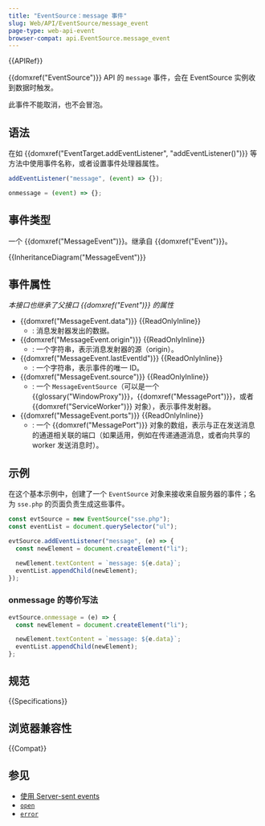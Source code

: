 ```yaml
---
title: "EventSource：message 事件"
slug: Web/API/EventSource/message_event
page-type: web-api-event
browser-compat: api.EventSource.message_event
---
```


{{APIRef}}

{{domxref("EventSource")}} API 的 `message` 事件，会在 EventSource 实例收到数据时触发。

此事件不能取消，也不会冒泡。

## 语法

在如 {{domxref("EventTarget.addEventListener", "addEventListener()")}} 等方法中使用事件名称，或者设置事件处理器属性。

```js
addEventListener("message", (event) => {});

onmessage = (event) => {};
```

## 事件类型

一个 {{domxref("MessageEvent")}}。继承自 {{domxref("Event")}}。

{{InheritanceDiagram("MessageEvent")}}

## 事件属性

_本接口也继承了父接口 {{domxref("Event")}} 的属性_

- {{domxref("MessageEvent.data")}} {{ReadOnlyInline}}
  - : 消息发射器发出的数据。
- {{domxref("MessageEvent.origin")}} {{ReadOnlyInline}}
  - : 一个字符串，表示消息发射器的源（origin）。
- {{domxref("MessageEvent.lastEventId")}} {{ReadOnlyInline}}
  - : 一个字符串，表示事件的唯一 ID。
- {{domxref("MessageEvent.source")}} {{ReadOnlyInline}}
  - : 一个 `MessageEventSource`（可以是一个 {{glossary("WindowProxy")}}，{{domxref("MessagePort")}}，或者 {{domxref("ServiceWorker")}} 对象），表示事件发射器。
- {{domxref("MessageEvent.ports")}} {{ReadOnlyInline}}
  - : 一个 {{domxref("MessagePort")}} 对象的数组，表示与正在发送消息的通道相关联的端口（如果适用，例如在传递通道消息，或者向共享的 worker 发送消息时）。

## 示例

在这个基本示例中，创建了一个 `EventSource` 对象来接收来自服务器的事件；名为 `sse.php` 的页面负责生成这些事件。

```js
const evtSource = new EventSource("sse.php");
const eventList = document.querySelector("ul");

evtSource.addEventListener("message", (e) => {
  const newElement = document.createElement("li");

  newElement.textContent = `message: ${e.data}`;
  eventList.appendChild(newElement);
});
```

### onmessage 的等价写法

```js
evtSource.onmessage = (e) => {
  const newElement = document.createElement("li");

  newElement.textContent = `message: ${e.data}`;
  eventList.appendChild(newElement);
};
```

## 规范

{{Specifications}}

## 浏览器兼容性

{{Compat}}

## 参见

- [使用 Server-sent events](/zh-CN/docs/Web/API/Server-sent_events/Using_server-sent_events)
- [`open`](/zh-CN/docs/Web/API/EventSource/open_event)
- [`error`](/zh-CN/docs/Web/API/EventSource/error_event)
